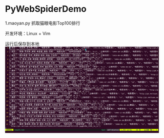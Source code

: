 # PyWebSpiderDemo

1.maoyan.py 抓取猫眼电影Top100排行

开发环境：Linux + Vim

运行后保存到本地
![image](https://github.com/Darkmans/PyWebSpiderDemo/blob/master/images/maoyan_results.png)
